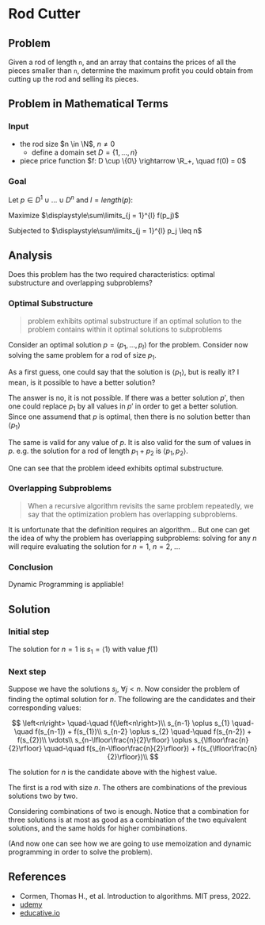# Rod Cutter

## Problem

Given a rod of length `n`, and an array that contains the prices of all the pieces smaller than `n`, determine the maximum profit you could obtain from cutting up the rod and selling its pieces.

## Problem in Mathematical Terms

### Input

- the rod size $n \in \N$, $n \ne 0$
  - define a domain set $D = \{1, ..., n\}$
- piece price function $f: D \cup \{0\} \rightarrow \R_+, \quad f(0) = 0$

### Goal

Let $p \in D^1 \cup \dots \cup D^n$ and $l = length(p)$:

Maximize $\displaystyle\sum\limits_{j = 1}^{l} f(p_j)$

Subjected to $\displaystyle\sum\limits_{j = 1}^{l} p_j \leq n$

## Analysis

Does this problem has the two required characteristics: optimal substructure and overlapping subproblems?

### Optimal Substructure

> problem exhibits optimal substructure if an optimal solution to the problem contains within it optimal solutions to subproblems

Consider an optimal solution $p = \left<p_1, \dots, p_l\right>$ for the problem. Consider now solving the same problem for a rod of size $p_1$.

As a first guess, one could say that the solution is $\left<p_1\right>$, but is really it? I mean, is it possible to have a better solution?

The answer is no, it is not possible. If there was a better solution $p'$, then one could replace $p_1$ by all values in $p'$ in order to get a better solution. Since one assumend that $p$ is optimal, then there is no solution better than $\left<p_1\right>$

The same is valid for any value of $p$. It is also valid for the sum of values in $p$. e.g. the solution for a rod of length $p_1 + p_2$ is $\left<p_1, p_2\right>$.

One can see that the problem ideed exhibits optimal substructure.

### Overlapping Subproblems

> When a recursive algorithm revisits the same problem repeatedly, we say that the optimization problem has overlapping subproblems.

It is unfortunate that the definition requires an algorithm... But one can get the idea of why the problem has overlapping subproblems: solving for any $n$ will require evaluating the solution for $n = 1$, $n = 2$, ...

### Conclusion

Dynamic Programming is appliable!

## Solution

### Initial step

The solution for $n = 1$ is $s_1 = \left<1\right>$ with value $f(1)$

### Next step

Suppose we have the solutions $s_j,\ \forall j < n$. Now consider the problem of finding the optimal solution for $n$. The following are the candidates and their corresponding values:

$$
\left<n\right> \quad-\quad f(\left<n\right>)\\
s_{n-1} \oplus s_{1} \quad-\quad f(s_{n-1}) + f(s_{1})\\
s_{n-2} \oplus s_{2} \quad-\quad f(s_{n-2}) + f(s_{2})\\
\vdots\\
s_{n-\lfloor\frac{n}{2}\rfloor} \oplus s_{\lfloor\frac{n}{2}\rfloor} \quad-\quad f(s_{n-\lfloor\frac{n}{2}\rfloor}) + f(s_{\lfloor\frac{n}{2}\rfloor})\\
$$

The solution for $n$ is the candidate above with the highest value.

The first is a rod with size $n$. The others are combinations of the previous solutions two by two.

Considering combinations of two is enough. Notice that a combination for three solutions is at most as good as a combination of the two equivalent solutions, and the same holds for higher combinations.

(And now one can see how we are going to use memoization and dynamic programming in order to solve the problem).

## References

- Cormen, Thomas H., et al. Introduction to algorithms. MIT press, 2022.
- [udemy](https://www.udemy.com/course/dynamic-programming-i/learn/lecture/10879632?start=0#overview)
- [educative.io](https://www.educative.io/edpresso/the-rod-cutting-problem)
